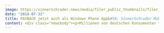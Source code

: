 ```yaml
---
image: https://sinnerschrader.news/media/filer_public_thumbnails/filer_public/e8/27/e82752ea-cee3-4863-86b1-e118581c4c20/varfoldersdjk8pxf42x64d8fxslz8jcc8fc0000gnttmp6vbe_c__480x288_q85_crop_subsampling-2_upscale.jpg
date: "2014-07-31"
title: PAYBACK jetzt auch als Windows Phone App&#58; SinnerSchrader Mobile bringt größtes Bonusprogramm Deutschlands auf Windows Phone Plattform
content: <div class="newsbody"><p>Millionen von deutschen Konsumenten tun es&#58; PAYBACK Punkte sammeln und Coupons einsetzen, um Geld zu sparen – wie gemacht für die mobile Nutzung auf dem Smartphone. Aus diesem Grund gehört die PAYBACK App schon jetzt zu den meistgenutzten Apps Deutschlands.</p><p>Jetzt ist PAYBACK auch auf der Microsoft Windows Phone Plattform als kostenlose Applikation verfügbar. Mit vielen Funktionen&#58; ganz einfach Punkte bei jedem Einkauf sammeln (stationär oder online), eCoupons für noch mehr Extra-Punkte, den Punktestand prüfen, nächste Partner-Filialen vor Ort finden oder neue Punkte-Aktionen direkt in der App entdecken.</p><p>Design und technische Umsetzung der App übernahm SinnerSchrader Mobile in Berlin.</p><p>Katrin Hana, Head of Global Product Management Mobile bei PAYBACK&#58; “Die PAYBACK Windows Phone App bringt unser bewährtes mobiles Know-how auf eine neue attraktive Plattform. Sie kombiniert exzellenten Service mit einer sehr einfachen Art Punkte zu sammeln, Coupons zu bekommen und diese einzulösen.“</p><p>“Wir glauben stark an die Windows Phone Plattform”, sagt Henri Kühnert, Geschäftsführer von SinnerSchrader Mobile. “Für diese Plattform zu entwickeln, hat unseren Designern und Developern gleichermaßen Freude gemacht. Mit der PAYBACK App leisten wir einen Beitrag zur wachsenden Windows Phone Community.”</p><p>PAYBACK gibt es ab sofort für Windows Phone.</p><p><a href="http&#58;//www.windowsphone.com/de-de/store/app/payback/987ae113-4d0d-47d8-8978-49880b92ded8" target="_blank"></a><a class="filer_image_link" href="http&#58;//www.windowsphone.com/de-de/store/app/payback/987ae113-4d0d-47d8-8978-49880b92ded8"><img alt="Windows Phone Store" class="filer_image" src="/media/filer_public_thumbnails/filer_public/a2/9d/a29d7d74-5d85-4eb5-ae9d-900c12d4b556/462x120_wp_store_cyan.png__462x120_q85_crop_subsampling-2_upscale.jpg" srcset="/media/filer_public_thumbnails/filer_public/a2/9d/a29d7d74-5d85-4eb5-ae9d-900c12d4b556/462x120_wp_store_cyan.png__298x179_q85_crop_subsampling-2_upscale.jpg 480w, /media/filer_public_thumbnails/filer_public/a2/9d/a29d7d74-5d85-4eb5-ae9d-900c12d4b556/462x120_wp_store_cyan.png__462x120_q85_crop_subsampling-2_upscale.jpg 481w"/></a></p><p></p><p><strong>Über PAYBACK</strong></p><p>PAYBACK ist Deutschlands führendes Bonusprogramm. Über 23 Millionen Kunden nutzen die Karte regelmäßig. Acht von zehn Deutschen kennen PAYBACK. Laut einer TNS Emnid Studie (2012) hat sich die Karte bereits den dritten Platz in den Geldbörsen der Deutschen erobert, gleich nach der EC- und der Kreditkarte.</p><p>Für diesen Erfolg gibt es gute Gründe&#58; PAYBACK bietet seinen Nutzern als Multipartner-Programm einen spürbaren Mehrwert. Die Konsumenten profitieren von vielen Vorteilen bei über 600 starken Handels - und Onlinepartnern. PAYBACK steht für renommierte Marken wie Aral, Galeria Kaufhof, real,-, REWE, dm-drogerie markt, Expedia.de oder WMF.</p><p><a href="http&#58;//www.payback.net/de/ueber-paybackr/">http&#58;//www.payback.net/de/ueber-paybackr/</a></p><p></p><p><strong>Über SinnerSchrader Mobile</strong></p><p>SinnerSchrader Mobile ist eine Full-Service Mobile Agentur aus Berlin. 45 Mitarbeiter aus den Bereichen Strategie, Konzept/Design und Entwicklung bieten mobile Expertise aus erster Hand. Dabei arbeitet SinnerSchrader Mobile ebenso mit etablierten Unternehmen, wie auch mit aufstrebenden Start-Ups.</p><p><a href="http&#58;//sinnerschrader-mobile.com/">http&#58;//sinnerschrader-mobile.com/</a></p></div>
---
```

